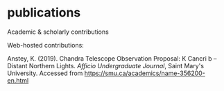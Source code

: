 # publications
Academic &amp; scholarly contributions

Web-hosted contributions:

Anstey, K. (2019). Chandra Telescope Observation Proposal: K Cancri b – Distant Northern Lights. *Afficio Undergraduate Journal*, Saint Mary's University. Accessed from https://smu.ca/academics/name-356200-en.html
